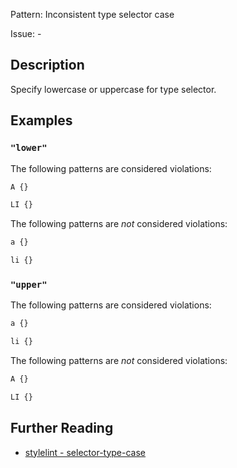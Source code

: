 Pattern: Inconsistent type selector case

Issue: -

## Description

Specify lowercase or uppercase for type selector.

## Examples

### `"lower"`

The following patterns are considered violations:

```css
A {}
```

```css
LI {}
```

The following patterns are *not* considered violations:

```css
a {}
```

```css
li {}
```

### `"upper"`

The following patterns are considered violations:

```css
a {}
```

```css
li {}
```

The following patterns are *not* considered violations:

```css
A {}
```

```css
LI {}
```

## Further Reading

* [stylelint - selector-type-case](https://stylelint.io/user-guide/rules/selector-type-case)